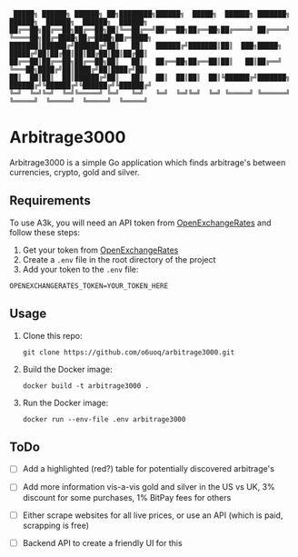 ```
 █████╗ ██████╗ ██████╗ ██╗████████╗██████╗  █████╗  ██████╗ ███████╗    ██████╗  ██████╗  ██████╗  ██████╗ 
██╔══██╗██╔══██╗██╔══██╗██║╚══██╔══╝██╔══██╗██╔══██╗██╔════╝ ██╔════╝    ╚════██╗██╔═████╗██╔═████╗██╔═████╗
███████║██████╔╝██████╔╝██║   ██║   ██████╔╝███████║██║  ███╗█████╗       █████╔╝██║██╔██║██║██╔██║██║██╔██║
██╔══██║██╔══██╗██╔══██╗██║   ██║   ██╔══██╗██╔══██║██║   ██║██╔══╝       ╚═══██╗████╔╝██║████╔╝██║████╔╝██║
██║  ██║██║  ██║██████╔╝██║   ██║   ██║  ██║██║  ██║╚██████╔╝███████╗    ██████╔╝╚██████╔╝╚██████╔╝╚██████╔╝
╚═╝  ╚═╝╚═╝  ╚═╝╚═════╝ ╚═╝   ╚═╝   ╚═╝  ╚═╝╚═╝  ╚═╝ ╚═════╝ ╚══════╝    ╚═════╝  ╚═════╝  ╚═════╝  ╚═════╝
```

# Arbitrage3000

Arbitrage3000 is a simple Go application which finds arbitrage's between currencies, crypto, gold and silver.

## Requirements

To use A3k, you will need an API token from [OpenExchangeRates]([https://openexchangerates.org) and follow these steps:

1. Get your token from [OpenExchangeRates](https://openexchangerates.org)
2. Create a `.env` file in the root directory of the project
3. Add your token to the `.env` file:
```
OPENEXCHANGERATES_TOKEN=YOUR_TOKEN_HERE
```

## Usage
1. Clone this repo:
   ```
   git clone https://github.com/o6uoq/arbitrage3000.git
   ```

2. Build the Docker image:
   ```
   docker build -t arbitrage3000 .
   ```

3. Run the Docker image:
   ```
   docker run --env-file .env arbitrage3000
   ```

## ToDo
- [ ] Add a highlighted (red?) table for potentially discovered arbitrage's
- [ ] Add more information vis-a-vis gold and silver in the US vs UK, 3% discount for some purchases, 1% BitPay fees for others
- [ ] Either scrape websites for all live prices, or use an API (which is paid, scrapping is free)
- [ ] Backend API to create a friendly UI for this
    
